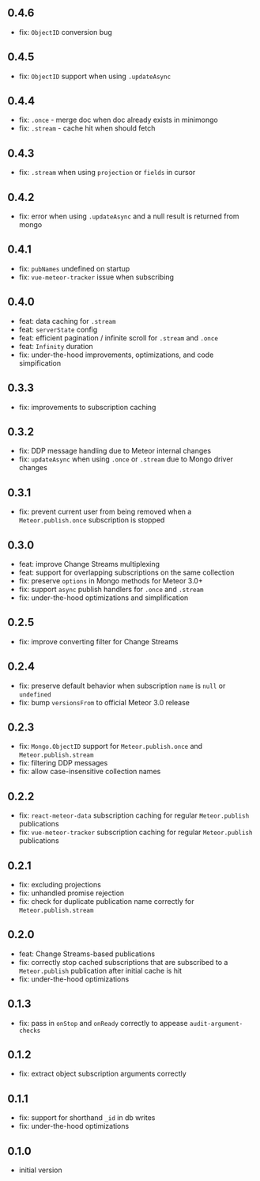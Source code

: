 ## 0.4.6
* fix: `ObjectID` conversion bug

## 0.4.5
* fix: `ObjectID`  support when using `.updateAsync`

## 0.4.4
* fix: `.once` - merge doc when doc already exists in minimongo
* fix: `.stream` - cache hit when should fetch

## 0.4.3
* fix: `.stream` when using `projection` or `fields` in cursor

## 0.4.2
* fix: error when using `.updateAsync` and a null result is returned from mongo

## 0.4.1
* fix: `pubNames` undefined on startup
* fix: `vue-meteor-tracker` issue when subscribing

## 0.4.0
* feat: data caching for `.stream`
* feat: `serverState` config
* feat: efficient pagination / infinite scroll for `.stream` and `.once`
* feat: `Infinity` duration
* fix: under-the-hood improvements, optimizations, and code simpification

## 0.3.3
* fix: improvements to subscription caching

## 0.3.2
* fix: DDP message handling due to Meteor internal changes
* fix: `updateAsync` when using `.once` or `.stream` due to Mongo driver changes

## 0.3.1
* fix: prevent current user from being removed when a `Meteor.publish.once` subscription is stopped

## 0.3.0
* feat: improve Change Streams multiplexing
* feat: support for overlapping subscriptions on the same collection
* fix: preserve `options` in Mongo methods for Meteor 3.0+
* fix: support `async` publish handlers for `.once` and `.stream`
* fix: under-the-hood optimizations and simplification

## 0.2.5
* fix: improve converting filter for Change Streams

## 0.2.4
* fix: preserve default behavior when subscription `name` is `null` or `undefined`
* fix: bump `versionsFrom` to official Meteor 3.0 release

## 0.2.3
* fix: `Mongo.ObjectID` support for `Meteor.publish.once` and `Meteor.publish.stream`
* fix: filtering DDP messages
* fix: allow case-insensitive collection names

## 0.2.2
* fix: `react-meteor-data` subscription caching for regular `Meteor.publish` publications
* fix: `vue-meteor-tracker` subscription caching for regular `Meteor.publish` publications

## 0.2.1
* fix: excluding projections
* fix: unhandled promise rejection
* fix: check for duplicate publication name correctly for `Meteor.publish.stream`

## 0.2.0
* feat: Change Streams-based publications
* fix: correctly stop cached subscriptions that are subscribed to a `Meteor.publish` publication after initial cache is hit
* fix: under-the-hood optimizations

## 0.1.3
* fix: pass in `onStop` and `onReady` correctly to appease `audit-argument-checks`

## 0.1.2
* fix: extract object subscription arguments correctly

## 0.1.1
* fix: support for shorthand `_id` in db writes
* fix: under-the-hood optimizations

## 0.1.0
* initial version
